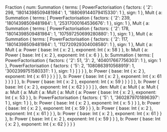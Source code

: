 Fraction {
  num: Summation {
    terms: [
      PowerFactorisation {
        factors: { '2': 298, '18014398509481984': 1, '188069144079415330': 1 },
        sign: 1
      },
      Mult {
        a: Summation {
          terms: [
            PowerFactorisation {
              factors: {
                '2': 239,
                '18014398509481984': 1,
                '25317000164536676': 1
              },
              sign: 1
            },
            Mult {
              a: Summation {
                terms: [
                  PowerFactorisation {
                    factors: {
                      '2': 178,
                      '18014398509481984': 1,
                      '107597250699280880': 1
                    },
                    sign: 1
                  },
                  Mult {
                    a: Summation {
                      terms: [
                        PowerFactorisation {
                          factors: {
                            '2': 117,
                            '18014398509481984': 1,
                            '112720929304008580': 1
                          },
                          sign: 1
                        },
                        Mult {
                          a: Mult {
                            a: Power {
                              base: Int { x: 2 },
                              exponent: Int { x: 58 }
                            },
                            b: Mult {
                              a: Power {
                                base: Int { x: 2 },
                                exponent: Int { x: 6 }
                              },
                              b: Summation {
                                terms: [
                                  PowerFactorisation {
                                    factors: {
                                      '2': 51,
                                      '3': 2,
                                      '404017667756303': 1
                                    },
                                    sign: 1
                                  },
                                  PowerFactorisation {
                                    factors: {
                                      '5': 2,
                                      '1080863910568919': 1,
                                      '3002399751580331': 1
                                    },
                                    sign: 1
                                  }
                                ]
                              }
                            }
                          },
                          b: Power {
                            base: Int { x: 2 },
                            exponent: Int { x: 61 }
                          }
                        }
                      ]
                    },
                    b: Power {
                      base: Int { x: 2 },
                      exponent: Int { x: 61 }
                    }
                  }
                ]
              },
              b: Power { base: Int { x: 2 }, exponent: Int { x: 59 } }
            }
          ]
        },
        b: Power { base: Int { x: 2 }, exponent: Int { x: 62 } }
      }
    ]
  },
  den: Mult {
    a: Mult {
      a: Mult {
        a: Mult {
          a: Mult {
            a: Mult {
              a: Mult {
                a: Power { base: Int { x: 2 }, exponent: Int { x: 53 } },
                b: PowerFactorisation {
                  factors: { '5': 1, '3602879701896397': 1 },
                  sign: 1
                }
              },
              b: Power { base: Int { x: 2 }, exponent: Int { x: 5 } }
            },
            b: Power { base: Int { x: 2 }, exponent: Int { x: 59 } }
          },
          b: Power { base: Int { x: 2 }, exponent: Int { x: 61 } }
        },
        b: Power { base: Int { x: 2 }, exponent: Int { x: 61 } }
      },
      b: Power { base: Int { x: 2 }, exponent: Int { x: 59 } }
    },
    b: Power { base: Int { x: 2 }, exponent: Int { x: 62 } }
  }
}